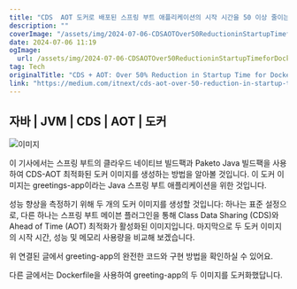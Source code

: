 ```yaml
---
title: "CDS  AOT 도커로 배포된 스프링 부트 애플리케이션의 시작 시간을 50 이상 줄이는 방법"
description: ""
coverImage: "/assets/img/2024-07-06-CDSAOTOver50ReductioninStartupTimeforDockerizedSpringBootApps_0.png"
date: 2024-07-06 11:19
ogImage: 
  url: /assets/img/2024-07-06-CDSAOTOver50ReductioninStartupTimeforDockerizedSpringBootApps_0.png
tag: Tech
originalTitle: "CDS + AOT: Over 50% Reduction in Startup Time for Dockerized Spring Boot Apps"
link: "https://medium.com/itnext/cds-aot-over-50-reduction-in-startup-time-for-dockerized-spring-boot-apps-e417aa68d936"
---
```



## 자바 | JVM | CDS | AOT | 도커

![이미지](/assets/img/2024-07-06-CDSAOTOver50ReductioninStartupTimeforDockerizedSpringBootApps_0.png)

이 기사에서는 스프링 부트의 클라우드 네이티브 빌드팩과 Paketo Java 빌드팩을 사용하여 CDS-AOT 최적화된 도커 이미지를 생성하는 방법을 알아볼 것입니다. 이 도커 이미지는 greetings-app이라는 Java 스프링 부트 애플리케이션을 위한 것입니다.

성능 향상을 측정하기 위해 두 개의 도커 이미지를 생성할 것입니다: 하나는 표준 설정으로, 다른 하나는 스프링 부트 메이븐 플러그인을 통해 Class Data Sharing (CDS)와 Ahead of Time (AOT) 최적화가 활성화된 이미지입니다. 마지막으로 두 도커 이미지의 시작 시간, 성능 및 메모리 사용량을 비교해 보겠습니다.

<div class="content-ad"></div>

위 연결된 글에서 greeting-app의 완전한 코드와 구현 방법을 확인하실 수 있어요.

다른 글에서는 Dockerfile을 사용하여 greeting-app의 두 이미지를 도커화했답니다.